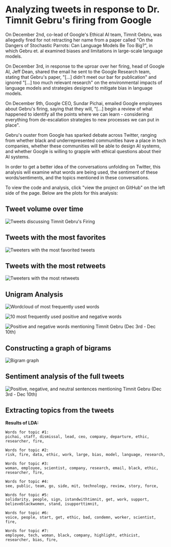 # Analyzing tweets in response to Dr. Timnit Gebru's firing from Google

On December 2nd, co-lead of Google's Ethical AI team, Timnit Gebru, was allegedly fired for not retracting her name from a paper called "On the Dangers of Stochastic Parrots: Can Language Models Be Too Big?", in which Gebru et. al examined biases and limitations in large-scale language models.

On December 3rd, in response to the uproar over her firing, head of Google AI, Jeff Dean, shared the email he sent to the Google Research team, stating that Gebru's paper, "[…] didn't meet our bar for publication" and ignored "[…] too much relevant research" on the environmental impacts of language models and strategies designed to mitigate bias in language models.

On December 9th, Google CEO, Sundar Pichai, emailed Google employees about Gebru's firing, saying that they will, "[…] begin a review of what happened to identify all the points where we can learn - considering everything from de-escalation strategies to new processes we can put in place".

Gebru's ouster from Google has sparked debate across Twitter, ranging from whether black and underrepresented communities have a place in tech companies, whether these communities will be able to design AI systems, and whether Google is willing to grapple with ethical questions about their AI systems.

In order to get a better idea of the conversations unfolding on Twitter, this analysis will examine what words are being used, the sentiment of these words/sentiments, and the topics mentioned in these conversations.

To view the code and analysis, click "view the project on GitHub" on the left side of the page. Below are the plots for this analysis:

## Tweet volume over time

![Tweets discussing Timnit Gebru's Firing](https://user-images.githubusercontent.com/35497376/102264642-ee36d000-3ee3-11eb-9139-20a49468dbed.png)

## Tweets with the most favorites

![Tweeters with the most favorited tweets](https://user-images.githubusercontent.com/35497376/102264640-ee36d000-3ee3-11eb-926e-3d32b2e636a8.png)

## Tweets with the most retweets

![Tweeters with the most retweets](https://user-images.githubusercontent.com/35497376/102264641-ee36d000-3ee3-11eb-99e5-5f239dfbb4b8.png)

## Unigram Analysis

![Wordcloud of most frequently used words](https://user-images.githubusercontent.com/35497376/102264643-ee36d000-3ee3-11eb-845a-af64202f8bcd.png)

![10 most frequently used positive and negative words](https://user-images.githubusercontent.com/35497376/102264625-eb3bdf80-3ee3-11eb-87e9-25c69957ddd9.png)

![Positive and negative words mentioning Timnit Gebru (Dec  3rd - Dec  10th)](https://user-images.githubusercontent.com/35497376/102264637-ed9e3980-3ee3-11eb-8624-1a9ba12b7f80.png)

## Constructing a graph of bigrams

![Bigram graph](https://user-images.githubusercontent.com/35497376/102264636-ed9e3980-3ee3-11eb-8e75-d86a61d3684e.png)

## Sentiment analysis of the full tweets
![Positive, negative, and neutral sentences mentioning Timnit Gebru (Dec  3rd - Dec  10th)](https://user-images.githubusercontent.com/35497376/102264638-ee36d000-3ee3-11eb-807e-8d21318b9d9b.png)

## Extracting topics from the tweets

**Results of LDA:**

```
Words for topic #1:
pichai, staff, dismissal, lead, ceo, company, departure, ethic, researcher, fire, 

Words for topic #2:
risk, fire, data, ethic, work, large, bias, model, language, research, 

Words for topic #3:
woman, employee, scientist, company, research, email, black, ethic, researcher, fire, 

Words for topic #4:
see, public, team, go, side, mit, technology, review, story, force, 

Words for topic #5:
solidarity, people, sign, istandwithtimnit, get, work, support, believeblackwomen, stand, isupporttimnit, 

Words for topic #6:
voice, people, start, get, ethic, bad, condemn, worker, scientist, fire, 

Words for topic #7:
employee, tech, woman, black, company, highlight, ethicist, researcher, bias, fire, 
```




